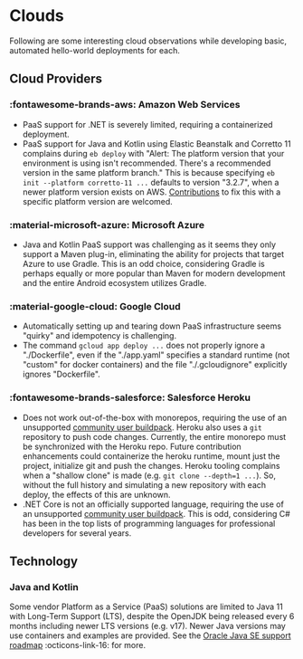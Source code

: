 # Clouds

Following are some interesting cloud observations while developing basic, automated hello-world deployments for each.

## Cloud Providers

### :fontawesome-brands-aws: Amazon Web Services

-   PaaS support for .NET is severely limited, requiring a containerized deployment.
-   PaaS support for Java and Kotlin using Elastic Beanstalk and Corretto 11 complains during `eb deploy` with "Alert: The platform version that your environment is using isn't recommended. There's a recommended version in the same platform branch." This is because specifying `eb init --platform corretto-11 ...` defaults to version "3.2.7", when a newer platform version exists on AWS. [Contributions](./contribute.md) to fix this with a specific platform version are welcomed.

### :material-microsoft-azure: Microsoft Azure

-   Java and Kotlin PaaS support was challenging as it seems they only support a Maven plug-in, eliminating the ability for projects that target Azure to use Gradle. This is an odd choice, considering Gradle is perhaps equally or more popular than Maven for modern development and the entire Android ecosystem utilizes Gradle.

### :material-google-cloud: Google Cloud

-   Automatically setting up and tearing down PaaS infrastructure seems "quirky" and idempotency is challenging.
-   The command `gcloud app deploy ...` does not properly ignore a "./Dockerfile", even if the "./app.yaml" specifies a standard runtime (not "custom" for docker containers) and the file "./.gcloudignore" explicitly ignores "Dockerfile".

### :fontawesome-brands-salesforce: Salesforce Heroku

-   Does not work out-of-the-box with monorepos, requiring the use of an unsupported [community user buildpack](https://github.com/lstoll/heroku-buildpack-monorepo). Heroku also uses a `git` repository to push code changes. Currently, the entire monorepo must be synchronized with the Heroku repo. Future contribution enhancements could containerize the heroku runtime, mount just the project, initialize git and push the changes. Heroku tooling complains when a "shallow clone" is made (e.g. `git clone --depth=1 ...`). So, without the full history and simulating a new repository with each deploy, the effects of this are unknown.
-   .NET Core is not an officially supported language, requiring the use of an unsupported [community user buildpack](https://github.com/jincod/dotnetcore-buildpack). This is odd, considering C# has been in the top lists of programming languages for professional developers for several years.

## Technology

### Java and Kotlin

Some vendor Platform as a Service (PaaS) solutions are limited to Java 11 with Long-Term Support (LTS), despite the OpenJDK being released every 6 months including newer LTS versions (e.g. v17). Newer Java versions may use containers and examples are provided. See the [Oracle Java SE support roadmap](https://www.oracle.com/java/technologies/java-se-support-roadmap.html) :octicons-link-16: for more.
